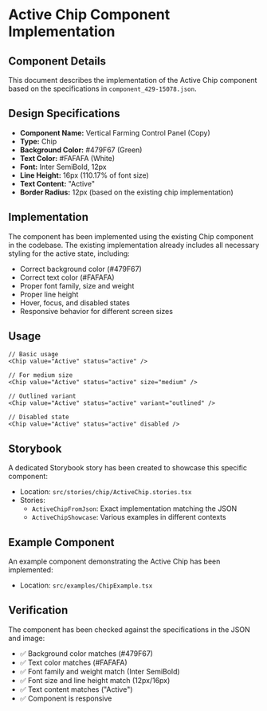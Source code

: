 # Active Chip Component Implementation

## Component Details
This document describes the implementation of the Active Chip component based on the specifications in `component_429-15078.json`.

## Design Specifications
- **Component Name:** Vertical Farming Control Panel (Copy)
- **Type:** Chip
- **Background Color:** #479F67 (Green)
- **Text Color:** #FAFAFA (White)
- **Font:** Inter SemiBold, 12px
- **Line Height:** 16px (110.17% of font size)
- **Text Content:** "Active"
- **Border Radius:** 12px (based on the existing chip implementation)

## Implementation
The component has been implemented using the existing Chip component in the codebase. The existing implementation already includes all necessary styling for the active state, including:

- Correct background color (#479F67)
- Correct text color (#FAFAFA)
- Proper font family, size and weight
- Proper line height
- Hover, focus, and disabled states
- Responsive behavior for different screen sizes

## Usage

```tsx
// Basic usage
<Chip value="Active" status="active" />

// For medium size
<Chip value="Active" status="active" size="medium" />

// Outlined variant
<Chip value="Active" status="active" variant="outlined" />

// Disabled state
<Chip value="Active" status="active" disabled />
```

## Storybook
A dedicated Storybook story has been created to showcase this specific component:
- Location: `src/stories/chip/ActiveChip.stories.tsx`
- Stories:
  - `ActiveChipFromJson`: Exact implementation matching the JSON
  - `ActiveChipShowcase`: Various examples in different contexts

## Example Component
An example component demonstrating the Active Chip has been implemented:
- Location: `src/examples/ChipExample.tsx`

## Verification
The component has been checked against the specifications in the JSON and image:
- ✅ Background color matches (#479F67)
- ✅ Text color matches (#FAFAFA)
- ✅ Font family and weight match (Inter SemiBold)
- ✅ Font size and line height match (12px/16px)
- ✅ Text content matches ("Active")
- ✅ Component is responsive
